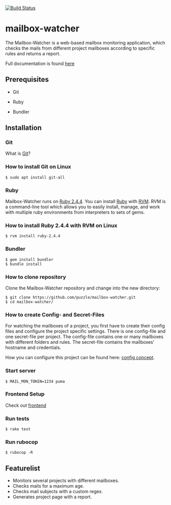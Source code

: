 [![Build Status](https://travis-ci.org/puzzle/mailbox-watcher.svg?branch=master)](https://travis-ci.org/puzzle/mailbox-watcher)

# mailbox-watcher

The Mailbox-Watcher is a web-based mailbox monitoring application,
which checks the mails from different project mailboxes according to
specific rules and returns a report.

Full documentation is found [here](https://github.com/puzzle/mailbox-watcher/blob/master/doc)

## Prerequisites

- Git

- Ruby

- Bundler

## Installation

### Git

What is [Git](https://git-scm.com/)?

### How to install Git on Linux

```
$ sudo apt install git-all
```

### Ruby

Mailbox-Watcher runs on [Ruby 2.4.4](https://www.ruby-lang.org/en/news/2018/03/28/ruby-2-4-4-released/).
You can install [Ruby](https://www.ruby-lang.org/en/) with [RVM](https://rvm.io/).
RVM is a command-line tool which allows you to easily install, manage, and work with multiple ruby environments from interpreters to sets of gems. 

### How to install Ruby 2.4.4 with RVM on Linux

```
$ rvm install ruby-2.4.4
```

### Bundler

```
$ gem install bundler
$ bundle install
```

### How to clone repository

Clone the Mailbox-Watcher repository and change into the new directory:

```
$ git clone https://github.com/puzzle/mailbox-watcher.git
$ cd mailbox-watcher/
```
### How to create Config- and Secret-Files

For watching the mailboxes of a project, you first have to create their config files and configure the project specific settings. There is one config-file and one secret-file per project. The config-file contains one or many mailboxes with different folders and rules. The secret-file contains the mailboxes' hostname and credentials.

How you can configure this project can be found here: [config concept](https://github.com/puzzle/mailbox-watcher/blob/master/doc/2_konzeption/2.3_config_konzept/2.3.1_config_konzept.md).

### Start server

```$ MAIL_MON_TOKEN=1234 puma```

### Frontend Setup

Check out [frontend](frontend)

### Run tests

```$ rake test```

### Run rubocop

```$ rubocop -R```

## Featurelist

- Monitors several projects with different mailboxes.
- Checks mails for a maximum age.
- Checks mail subjects with a custom regex.
- Generates project page with a report.
